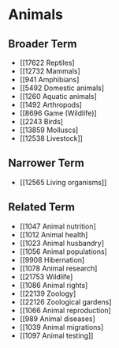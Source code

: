# Animals  

## Broader Term

- [[17622 Reptiles]
- [[12732 Mammals]
- [[941 Amphibians]
- [[5492 Domestic animals]
- [[1260 Aquatic animals]
- [[1492 Arthropods]
- [[8696 Game (Wildlife)]
- [[2243 Birds]
- [[13859 Molluscs]
- [[12538 Livestock]]  

## Narrower Term

- [[12565 Living organisms]]  

## Related Term

- [[1047 Animal nutrition]
- [[1012 Animal health]
- [[1023 Animal husbandry]
- [[1056 Animal populations]
- [[9908 Hibernation]
- [[1078 Animal research]
- [[21753 Wildlife]
- [[1086 Animal rights]
- [[22139 Zoology]
- [[22126 Zoological gardens]
- [[1066 Animal reproduction]
- [[989 Animal diseases]
- [[1039 Animal migrations]
- [[1097 Animal testing]]  

